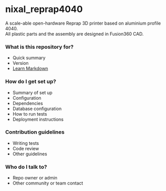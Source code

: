 # nixal_reprap4040 #

A scale-able open-hardware Reprap 3D printer based on aluminium profile 4040.  
All plastic parts and the assembly are designed in Fusion360 CAD.



### What is this repository for? ###

* Quick summary
* Version
* [Learn Markdown](https://bitbucket.org/tutorials/markdowndemo)

### How do I get set up? ###

* Summary of set up
* Configuration
* Dependencies
* Database configuration
* How to run tests
* Deployment instructions

### Contribution guidelines ###

* Writing tests
* Code review
* Other guidelines

### Who do I talk to? ###

* Repo owner or admin
* Other community or team contact